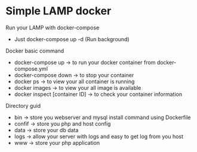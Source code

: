 # Simple LAMP docker

Run your LAMP with docker-compose
* Just docker-compose up -d (Run background)

Docker basic command
* docker-compose up -> to run your docker container from docker-compose.yml
* docker-compose down -> to stop  your container 
* docker ps -> to view your all container is running
* docker images -> to view your all image is available
* docker inspect [container ID] -> to check your container information

Directory guid
* bin -> store you webserver and mysql install command using Dockerfile
* confif -> store you php and host config
* data -> store your db data
* logs -> allow your server with logs and easy to get log from you host
* www -> store your php application

